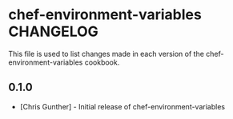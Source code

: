chef-environment-variables CHANGELOG
====================================

This file is used to list changes made in each version of the chef-environment-variables cookbook.

0.1.0
-----
- [Chris Gunther] - Initial release of chef-environment-variables
